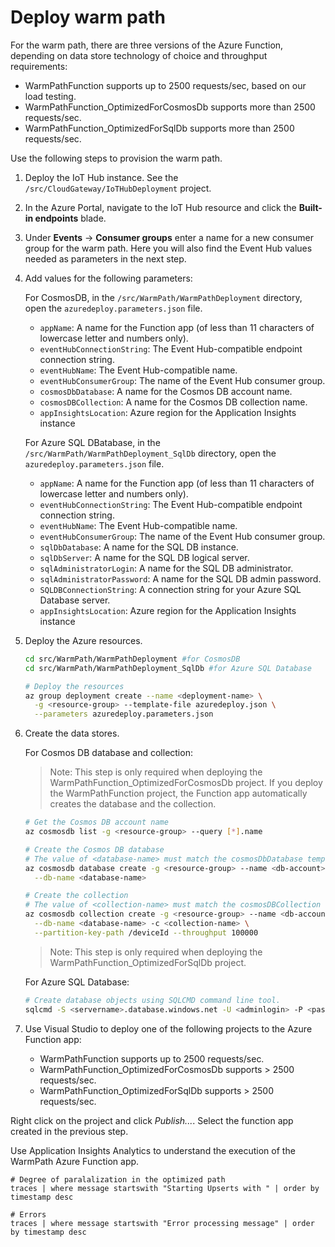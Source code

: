 # Deploy warm path

For the warm path, there are three versions of the Azure Function, depending on data store technology of choice and throughput requirements:

- WarmPathFunction supports up to 2500 requests/sec, based on our load testing.
- WarmPathFunction_OptimizedForCosmosDb supports more than 2500 requests/sec.
- WarmPathFunction_OptimizedForSqlDb supports more than 2500 requests/sec.

Use the following steps to provision the warm path.

1. Deploy the IoT Hub instance. See the `/src/CloudGateway/IoTHubDeployment` project.

2. In the Azure Portal, navigate to the IoT Hub resource and click the **Built-in endpoints** blade. 

3. Under **Events** -> **Consumer groups** enter a name for a new consumer group for the warm path. Here you will also find the Event Hub values needed as parameters in the next step.

4. Add values for the following parameters:

    For CosmosDB, in the `/src/WarmPath/WarmPathDeployment` directory, open the `azuredeploy.parameters.json` file.

    - `appName`: A name for the Function app (of less than 11 characters of lowercase letter and numbers only).
    - `eventHubConnectionString`: The Event Hub-compatible endpoint connection string.
    - `eventHubName`: The Event Hub-compatible name.
    - `eventHubConsumerGroup`: The name of the Event Hub consumer group.
    - `cosmosDbDatabase`: A name for the Cosmos DB account name.
    - `cosmosDBCollection`: A name for the Cosmos DB collection name.
    - `appInsightsLocation`: Azure region for the Application Insights instance

    For Azure SQL DBatabase, in the `/src/WarmPath/WarmPathDeployment_SqlDb` directory, open the `azuredeploy.parameters.json` file.

    - `appName`: A name for the Function app (of less than 11 characters of lowercase letter and numbers only).
    - `eventHubConnectionString`: The Event Hub-compatible endpoint connection string.
    - `eventHubName`: The Event Hub-compatible name.
    - `eventHubConsumerGroup`: The name of the Event Hub consumer group.
    - `sqlDbDatabase`: A name for the SQL DB instance.
    - `sqlDbServer`: A name for the SQL DB logical server.
    - `sqlAdministratorLogin`: A name for the SQL DB administrator.
    - `sqlAdministratorPassword`: A name for the SQL DB admin password.
    - `SQLDBConnectionString`: A connection string for your Azure SQL Database server.
    - `appInsightsLocation`: Azure region for the Application Insights instance

5. Deploy the Azure resources.

    ```bash
    cd src/WarmPath/WarmPathDeployment #for CosmosDB
    cd src/WarmPath/WarmPathDeployment_SqlDb #for Azure SQL Database

    # Deploy the resources
    az group deployment create --name <deployment-name> \
      -g <resource-group> --template-file azuredeploy.json \
      --parameters azuredeploy.parameters.json
    ```

6. Create the data stores.

    For Cosmos DB database and collection:

    > Note: This step is only required when deploying the WarmPathFunction_OptimizedForCosmosDb project. If you deploy the WarmPathFunction project, the Function app automatically creates the database and the collection.

    ```bash
    # Get the Cosmos DB account name
    az cosmosdb list -g <resource-group> --query [*].name

    # Create the Cosmos DB database
    # The value of <database-name> must match the cosmosDbDatabase template parameter.
    az cosmosdb database create -g <resource-group> --name <db-account> \
      --db-name <database-name>

    # Create the collection
    # The value of <collection-name> must match the cosmosDBCollection template parameter.
    az cosmosdb collection create -g <resource-group> --name <db-account> \
      --db-name <database-name> -c <collection-name> \
      --partition-key-path /deviceId --throughput 100000
    ```

    > Note: This step is only required when deploying the WarmPathFunction_OptimizedForSqlDb project.

    For Azure SQL Database:

    ```bash
    # Create database objects using SQLCMD command line tool.
    sqlcmd -S <servername>.database.windows.net -U <adminlogin> -P <password> -d <databasename> -i ./createobjects.sql

    ```

7. Use Visual Studio to deploy one of the following projects to the Azure Function app:

   - WarmPathFunction supports up to 2500 requests/sec.
   - WarmPathFunction_OptimizedForCosmosDb supports > 2500 requests/sec.
   - WarmPathFunction_OptimizedForSqlDb supports > 2500 requests/sec.

  Right click on the project and click *Publish...*. Select the function app created in the previous step.

Use Application Insights Analytics to understand the execution of the WarmPath Azure Function app.

```
# Degree of paralalization in the optimized path
traces | where message startswith "Starting Upserts with " | order by timestamp desc

# Errors
traces | where message startswith "Error processing message" | order by timestamp desc
```